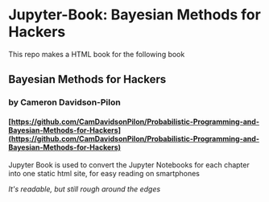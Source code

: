 # Jupyter-Book: Bayesian Methods for Hackers
This repo makes a HTML book for the following book

## Bayesian Methods for Hackers
### by Cameron Davidson-Pilon 
#### [https://github.com/CamDavidsonPilon/Probabilistic-Programming-and-Bayesian-Methods-for-Hackers](https://github.com/CamDavidsonPilon/Probabilistic-Programming-and-Bayesian-Methods-for-Hackers)

Jupyter Book is used to convert the Jupyter Notebooks for each chapter into one static html site, for easy reading on smartphones 

*It's readable, but still rough around the edges*
